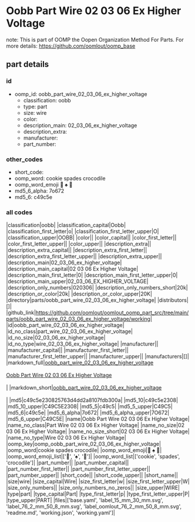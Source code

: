 # Oobb Part Wire 02 03 06 Ex Higher Voltage  

note: This is part of OOMP the Oopen Organization Method For Parts. For more details: https://github.com/oomlout/oomp_base

##  part details





### id
* oomp_id: oobb_part_wire_02_03_06_ex_higher_voltage
  * classification: oobb
  * type: part
  * size: wire
  * color: 
  * description_main: 02_03_06_ex_higher_voltage
  * description_extra: 
  * manufacturer: 
  * part_number: 

### other_codes
* short_code: 
* oomp_word: cookie spades crocodile
* oomp_word_emoji :cookie: :spades: :crocodile:
* md5_6_alpha: 7o672
* md5_6: c49c5e

### all codes 
|classification|oobb|
|classification_capital|Oobb|
|classification_first_letter|o|
|classification_first_letter_upper|O|
|classification_upper|OOBB|
|color||
|color_capital||
|color_first_letter||
|color_first_letter_upper||
|color_upper||
|description_extra||
|description_extra_capital||
|description_extra_first_letter||
|description_extra_first_letter_upper||
|description_extra_upper||
|description_main|02_03_06_ex_higher_voltage|
|description_main_capital|02 03 06 Ex Higher Voltage|
|description_main_first_letter|0|
|description_main_first_letter_upper|0|
|description_main_upper|02_03_06_EX_HIGHER_VOLTAGE|
|description_only_numbers|020306|
|description_only_numbers_short|20k|
|description_or_color|20k|
|description_or_color_upper|20K|
|directory|parts/oobb_part_wire_02_03_06_ex_higher_voltage|
|distributors|[]|
|github_link|https://github.com/oomlout/oomlout_oomp_part_src/tree/main/parts/oobb_part_wire_02_03_06_ex_higher_voltage/working|
|id|oobb_part_wire_02_03_06_ex_higher_voltage|
|id_no_class|part_wire_02_03_06_ex_higher_voltage|
|id_no_size|02_03_06_ex_higher_voltage|
|id_no_type|wire_02_03_06_ex_higher_voltage|
|manufacturer||
|manufacturer_capital||
|manufacturer_first_letter||
|manufacturer_first_letter_upper||
|manufacturer_upper||
|manufacturers|[]|
|markdown_full|[oobb_part_wire_02_03_06_ex_higher_voltage](https://github.com/oomlout/oomlout_oomp_part_src/tree/main/parts/oobb_part_wire_02_03_06_ex_higher_voltage/working)<br>[](https://github.com/oomlout/oomlout_oomp_part_src/tree/main/parts/oobb_part_wire_02_03_06_ex_higher_voltage/working)<br>[Oobb Part Wire 02 03 06 Ex Higher Voltage](https://github.com/oomlout/oomlout_oomp_part_src/tree/main/parts/oobb_part_wire_02_03_06_ex_higher_voltage/working)<br><br>|
|markdown_short|[oobb_part_wire_02_03_06_ex_higher_voltage](https://github.com/oomlout/oomlout_oomp_part_src/tree/main/parts/oobb_part_wire_02_03_06_ex_higher_voltage/working)<br><br>|
|md5|c49c5e230825763d4dd2a8107fdb300a|
|md5_10|c49c5e2308|
|md5_10_upper|C49C5E2308|
|md5_5|c49c5|
|md5_5_upper|C49C5|
|md5_6|c49c5e|
|md5_6_alpha|7o672|
|md5_6_alpha_upper|7O672|
|md5_6_upper|C49C5E|
|name|Oobb Part Wire 02 03 06 Ex Higher Voltage|
|name_no_class|Part Wire 02 03 06 Ex Higher Voltage|
|name_no_size|02 03 06 Ex Higher Voltage|
|name_no_size_short|02 03 06 Ex Higher Voltage|
|name_no_type|Wire 02 03 06 Ex Higher Voltage|
|oomp_key|oomp_oobb_part_wire_02_03_06_ex_higher_voltage|
|oomp_word|cookie spades crocodile|
|oomp_word_emoji|:cookie: :spades: :crocodile:|
|oomp_word_emoji_list|[':cookie:', ':spades:', ':crocodile:']|
|oomp_word_list|['cookie', 'spades', 'crocodile']|
|part_number||
|part_number_capital||
|part_number_first_letter||
|part_number_first_letter_upper||
|part_number_upper||
|short_code||
|short_code_upper||
|short_name||
|size|wire|
|size_capital|Wire|
|size_first_letter|w|
|size_first_letter_upper|W|
|size_only_numbers||
|size_only_numbers_no_zeros||
|size_upper|WIRE|
|type|part|
|type_capital|Part|
|type_first_letter|p|
|type_first_letter_upper|P|
|type_upper|PART|
|files|['base.yaml', 'label_15_mm_30_mm.svg', 'label_76_2_mm_50_8_mm.svg', 'label_oomlout_76_2_mm_50_8_mm.svg', 'readme.md', 'working.json', 'working.yaml']|
